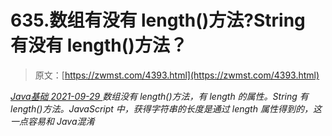 <!--yml
category: 未分类
date: 0001-01-01 00:00:00
--->

# 635.数组有没有 length()方法?String 有没有 length()方法？

> 原文：[https://zwmst.com/4393.html](https://zwmst.com/4393.html)

   [ *Java基础* ](https://zwmst.com/java%e5%9f%ba%e7%a1%80)*[ <time datetime="2021-09-30T00:20:11+08:00"> 2021-09-29 </time> ](https://zwmst.com/4393.html)  数组没有 length()方法，有 length 的属性。String 有 length()方法。JavaScript 中，获得字符串的长度是通过 length 属性得到的，这一点容易和 Java混淆*